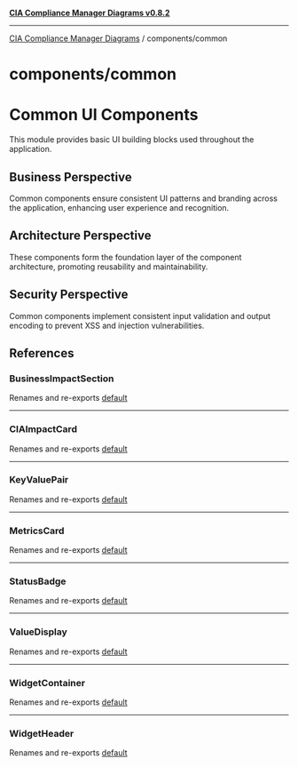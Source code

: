 [**CIA Compliance Manager Diagrams v0.8.2**](../../README.md)

***

[CIA Compliance Manager Diagrams](../../modules.md) / components/common

# components/common

# Common UI Components

This module provides basic UI building blocks used throughout the application.

## Business Perspective
Common components ensure consistent UI patterns and branding across the application,
enhancing user experience and recognition.

## Architecture Perspective
These components form the foundation layer of the component architecture,
promoting reusability and maintainability.

## Security Perspective
Common components implement consistent input validation and output encoding
to prevent XSS and injection vulnerabilities.

## References

### BusinessImpactSection

Renames and re-exports [default](BusinessImpactSection/functions/default.md)

***

### CIAImpactCard

Renames and re-exports [default](CIAImpactCard/functions/default.md)

***

### KeyValuePair

Renames and re-exports [default](KeyValuePair/functions/default.md)

***

### MetricsCard

Renames and re-exports [default](MetricsCard/functions/default.md)

***

### StatusBadge

Renames and re-exports [default](StatusBadge/functions/default.md)

***

### ValueDisplay

Renames and re-exports [default](ValueDisplay/functions/default.md)

***

### WidgetContainer

Renames and re-exports [default](WidgetContainer/functions/default.md)

***

### WidgetHeader

Renames and re-exports [default](WidgetHeader/functions/default.md)
